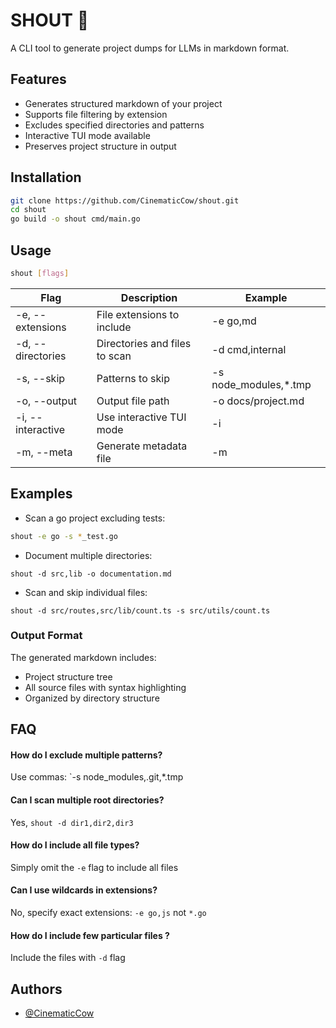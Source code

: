 # SHOUT 📢
A CLI tool to generate project dumps for LLMs in markdown format.

## Features

- Generates structured markdown of your project
- Supports file filtering by extension
- Excludes specified directories and patterns
- Interactive TUI mode available
- Preserves project structure in output
## Installation

```sh
git clone https://github.com/CinematicCow/shout.git
cd shout
go build -o shout cmd/main.go
```

## Usage

```sh
shout [flags]
```

| Flag              | Description                   | Example               |
|-------------------|-------------------------------|-----------------------|
| -e, --extensions  | File extensions to include    | -e go,md              |
| -d, --directories | Directories and files to scan | -d cmd,internal       |
| -s, --skip        | Patterns to skip              | -s node_modules,*.tmp |
| -o, --output      | Output file path              | -o docs/project.md    |
| -i, --interactive | Use interactive TUI mode      | -i                    |
| -m, --meta        | Generate metadata file        | -m                    |

## Examples
- Scan a go project excluding tests:
```sh
shout -e go -s *_test.go
```
- Document multiple directories:
```
shout -d src,lib -o documentation.md
```
- Scan and skip individual files:
```
shout -d src/routes,src/lib/count.ts -s src/utils/count.ts
```

### Output Format
The generated markdown includes:

- Project structure tree
- All source files with syntax highlighting
- Organized by directory structure
## FAQ

#### How do I exclude multiple patterns?

Use commas: `-s node_modules,.git,*.tmp

#### Can I scan multiple root directories?

Yes, `shout -d dir1,dir2,dir3`

#### How do I include all file types?

Simply omit the `-e` flag to include all files

#### Can I use wildcards in extensions?

No, specify exact extensions: `-e go,js` not `*.go`

#### How do I include few particular files ?

Include the files with `-d` flag

## Authors

- [@CinematicCow](https://www.github.com/cinematiccow)
